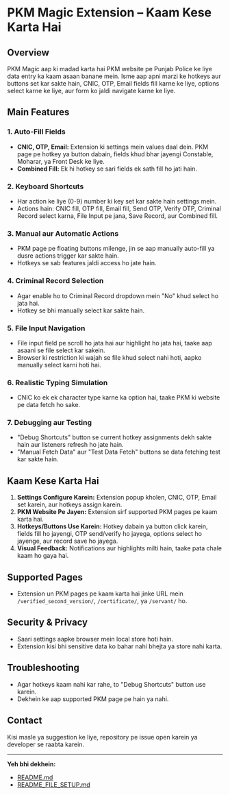 
# PKM Magic Extension – Kaam Kese Karta Hai

## Overview

PKM Magic aap ki madad karta hai PKM website pe Punjab Police ke liye data entry ka kaam asaan banane mein. Isme aap apni marzi ke hotkeys aur buttons set kar sakte hain, CNIC, OTP, Email fields fill karne ke liye, options select karne ke liye, aur form ko jaldi navigate karne ke liye.

## Main Features

### 1. Auto-Fill Fields

- **CNIC, OTP, Email:** Extension ki settings mein values daal dein. PKM page pe hotkey ya button dabain, fields khud bhar jayengi Constable, Moharar, ya Front Desk ke liye.
- **Combined Fill:** Ek hi hotkey se sari fields ek sath fill ho jati hain.

### 2. Keyboard Shortcuts

- Har action ke liye (0-9) number ki key set kar sakte hain settings mein.
- Actions hain: CNIC fill, OTP fill, Email fill, Send OTP, Verify OTP, Criminal Record select karna, File Input pe jana, Save Record, aur Combined fill.

### 3. Manual aur Automatic Actions

- PKM page pe floating buttons milenge, jin se aap manually auto-fill ya dusre actions trigger kar sakte hain.
- Hotkeys se sab features jaldi access ho jate hain.

### 4. Criminal Record Selection

- Agar enable ho to Criminal Record dropdown mein "No" khud select ho jata hai.
- Hotkey se bhi manually select kar sakte hain.

### 5. File Input Navigation

- File input field pe scroll ho jata hai aur highlight ho jata hai, taake aap asaani se file select kar sakein.
- Browser ki restriction ki wajah se file khud select nahi hoti, aapko manually select karni hoti hai.

### 6. Realistic Typing Simulation

- CNIC ko ek ek character type karne ka option hai, taake PKM ki website pe data fetch ho sake.

### 7. Debugging aur Testing

- "Debug Shortcuts" button se current hotkey assignments dekh sakte hain aur listeners refresh ho jate hain.
- "Manual Fetch Data" aur "Test Data Fetch" buttons se data fetching test kar sakte hain.

## Kaam Kese Karta Hai

1. **Settings Configure Karein:** Extension popup kholen, CNIC, OTP, Email set karein, aur hotkeys assign karein.
2. **PKM Website Pe Jayen:** Extension sirf supported PKM pages pe kaam karta hai.
3. **Hotkeys/Buttons Use Karein:** Hotkey dabain ya button click karein, fields fill ho jayengi, OTP send/verify ho jayega, options select ho jayenge, aur record save ho jayega.
4. **Visual Feedback:** Notifications aur highlights milti hain, taake pata chale kaam ho gaya hai.

## Supported Pages

- Extension un PKM pages pe kaam karta hai jinke URL mein `/verified_second_version/`, `/certificate/`, ya `/servant/` ho.

## Security & Privacy

- Saari settings aapke browser mein local store hoti hain.
- Extension kisi bhi sensitive data ko bahar nahi bhejta ya store nahi karta.

## Troubleshooting

- Agar hotkeys kaam nahi kar rahe, to "Debug Shortcuts" button use karein.
- Dekhein ke aap supported PKM page pe hain ya nahi.

## Contact

Kisi masle ya suggestion ke liye, repository pe issue open karein ya developer se raabta karein.

---

**Yeh bhi dekhein:**  
- [README.md](README.md)  
- [README_FILE_SETUP.md](README_FILE_SETUP.md)
